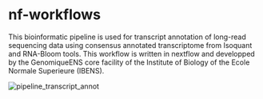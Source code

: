 # nf-workflows
This bioinformatic pipeline is used for transcript annotation of long-read sequencing data using consensus annotated transcriptome from Isoquant and RNA-Bloom tools.
This workflow is written in nextflow and developped by the GenomiqueENS core facility of the Institute of Biology of the Ecole Normale Superieure (IBENS).

![pipeline_transcript_annot](https://github.com/GenomiqueENS/nf-workflows/assets/91611978/76114ed4-c957-4ce5-96ab-f46720440ce3)
